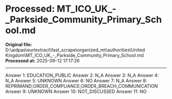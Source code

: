 # Processed: MT_ICO_UK_-_Parkside_Community_Primary_School.md

**Original file:** D:\aidpas\eurlextract\fast_scrape\organized_mt\authorities\United Kingdom\MT_ICO_UK_-_Parkside_Community_Primary_School.md
**Processed at:** 2025-09-12 17:17:26

---

Answer 1: EDUCATION_PUBLIC
Answer 2: N_A
Answer 3: N_A
Answer 4: N_A
Answer 5: UNKNOWN
Answer 6: NO
Answer 7: N_A
Answer 8: REPRIMAND;ORDER_COMPLIANCE;ORDER_BREACH_COMMUNICATION
Answer 9: UNKNOWN
Answer 10: NOT_DISCUSSED
Answer 11: NO